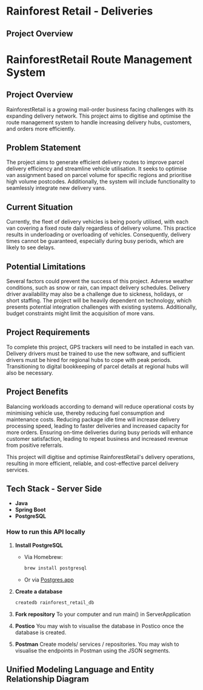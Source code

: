 # Rainforest Retail - Deliveries

## Project Overview
# RainforestRetail Route Management System

## Project Overview

RainforestRetail is a growing mail-order business facing challenges with its expanding delivery network. This project aims to digitise and optimise the route management system to handle increasing delivery hubs, customers, and orders more efficiently.

## Problem Statement

The project aims to generate efficient delivery routes to improve parcel delivery efficiency and streamline vehicle utilisation. It seeks to optimise van assignment based on parcel volume for specific regions and prioritise high volume postcodes. Additionally, the system will include functionality to seamlessly integrate new delivery vans.

## Current Situation

Currently, the fleet of delivery vehicles is being poorly utilised, with each van covering a fixed route daily regardless of delivery volume. This practice results in underloading or overloading of vehicles. Consequently, delivery times cannot be guaranteed, especially during busy periods, which are likely to see delays.

## Potential Limitations

Several factors could prevent the success of this project. Adverse weather conditions, such as snow or rain, can impact delivery schedules. Delivery driver availability may also be a challenge due to sickness, holidays, or short staffing. The project will be heavily dependent on technology, which presents potential integration challenges with existing systems. Additionally, budget constraints might limit the acquisition of more vans.

## Project Requirements

To complete this project, GPS trackers will need to be installed in each van. Delivery drivers must be trained to use the new software, and sufficient drivers must be hired for regional hubs to cope with peak periods. Transitioning to digital bookkeeping of parcel details at regional hubs will also be necessary.

## Project Benefits

Balancing workloads according to demand will reduce operational costs by minimising vehicle use, thereby reducing fuel consumption and maintenance costs. Reducing package idle time will increase delivery processing speed, leading to faster deliveries and increased capacity for more orders. Ensuring on-time deliveries during busy periods will enhance customer satisfaction, leading to repeat business and increased revenue from positive referrals.

This project will digitise and optimise RainforestRetail's delivery operations, resulting in more efficient, reliable, and cost-effective parcel delivery services.

## Tech Stack - Server Side

- **Java**
- **Spring Boot**
- **PostgreSQL**

### How to run this API locally

1. **Install PostgreSQL**
   - Via Homebrew:
     ```sh
     brew install postgresql
     ```
   - Or via [Postgres.app](https://postgresapp.com)
  
2. **Create a database**
   ```sh
   createdb rainforest_retail_db

3. **Fork repository**
   To your computer and run main() in ServerApplication

4. **Postico**
   You may wish to visualise the database in Postico once the database is created.

5. **Postman**
   Create models/ services / repositories.
   You may wish to visualise the endpoints in Postman using the JSON segments.


## Unified Modeling Language and Entity Relationship Diagram
